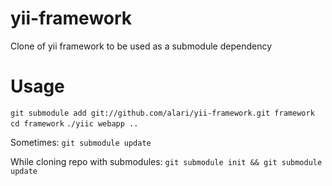 yii-framework
=============

Clone of yii framework to be used as a submodule dependency

Usage
=============

`git submodule add git://github.com/alari/yii-framework.git framework`
`cd framework`
`./yiic webapp ..`

Sometimes: `git submodule update`

While cloning repo with submodules: `git submodule init && git submodule update`